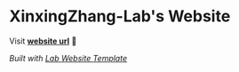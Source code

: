 
# XinxingZhang-Lab's Website

Visit **[website url](#)** 🚀

_Built with [Lab Website Template](https://greene-lab.gitbook.io/lab-website-template-docs)_
